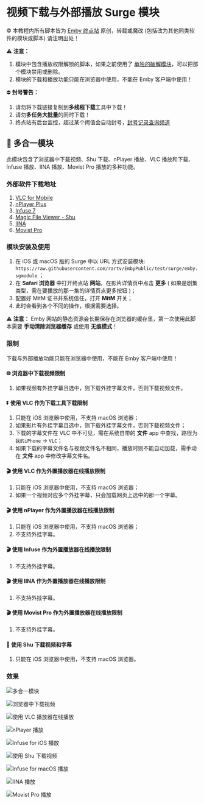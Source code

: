 # 视频下载与外部播放 Surge 模块

© 本教程内所有脚本皆为 [Emby 终点站](https://t.me/EmbyPublic) 原创，转载或魔改 (包括改为其他同类软件的模块或脚本) 请注明出处！

⚠️ **注意：**

1. 模块中包含播放权限解锁的脚本，如果之前使用了 [单独的破解模块](https://embywiki.911997.xyz/use-on-various-devices/use-on-ios/use-official-client/crack-with-surge.html)，可以把那个模块禁用或删除。
2. 模块的下载和播放功能只能在浏览器中使用，不能在 Emby 客户端中使用！

⛔️ **封号警告：**

1. 请勿将下载链接复制到**多线程下载**工具中下载！
2. 请勿**多任务大批量**的同时下载！
3. 终点站有后台监控，超过某个阈值会自动封号，[封号记录查询频道](https://t.me/joinchat/U7M2tqH3NKErZmP_)

## 🙏 多合一模块

此模块包含了浏览器中下载视频、Shu 下载、nPlayer 播放、VLC 播放和下载、Infuse 播放、IINA 播放、Movist Pro 播放的多种功能。

### 外部软件下载地址

1. [VLC for Mobile](https://itunes.apple.com/app/id650377962)
2. [nPlayer Plus](https://itunes.apple.com/app/id539397400)
3. [Infuse 7](https://itunes.apple.com/app/id1136220934)
4. [Magic File Viewer - Shu](https://itunes.apple.com/app/id1282297037)
5. [IINA](https://iina.io)
6. [Movist Pro](https://movistprime.com)

### 模块安装及使用

1. 在 iOS 或 macOS 版的 Surge 中以 URL 方式安装模块: `https://raw.githubusercontent.com/rartv/EmbyPublic/test/surge/emby.sgmodule` ；
2. 在 **Safari 浏览器** 中打开终点站 **网站**，在影片详情页中点击 **更多** ( 如果是剧集类型，需在要播放的那一集的详情页点更多按钮 )；
3. 配置好 MitM 证书并系统信任，打开 **MitM** 开关；
4. 此时会看到各个不同的操作，根据需要选择。

⚠️ **注意：** Emby 网站的静态资源会长期保存在浏览器的缓存里，第一次使用此脚本需要 **手动清除浏览器缓存** 或使用 **无痕模式**！

### 限制

下载与外部播放功能只能在浏览器中使用，不能在 Emby 客户端中使用！

#### 🌐 浏览器中下载视频限制

1. 如果视频有外挂字幕且选中，则下载外挂字幕文件，否则下载视频文件。

#### ⏬ 使用 VLC 作为下载工具下载限制

1. 只能在 iOS 浏览器中使用，不支持 macOS 浏览器；
2. 如果影片有外挂字幕且选中，则下载外挂字幕文件，否则下载视频文件；
3. 下载的字幕文件在 VLC 中不可见，需在系统自带的 **文件** app 中查找，路径为 `我的iPhone` -> `VLC`；
4. 如果下载的字幕文件名与视频文件名不相同，播放时则不能自动加载，需手动在 **文件** app 中修改字幕文件名。

#### 🎬 使用 VLC 作为外置播放器在线播放限制

1. 只能在 iOS 浏览器中使用，不支持 macOS 浏览器；
2. 如果一个视频对应多个外挂字幕，只会加载网页上选中的那一个字幕。

#### 🎬 使用 nPlayer 作为外置播放器在线播放限制

1. 只能在 iOS 浏览器中使用，不支持 macOS 浏览器；
2. 不支持外挂字幕。

#### 🎬 使用 Infuse 作为外置播放器在线播放限制

1. 不支持外挂字幕。

#### 🎬 使用 IINA 作为外置播放器在线播放限制

1. 不支持外挂字幕。

#### 🎬 使用 Movist Pro 作为外置播放器在线播放限制

1. 不支持外挂字幕。

#### 📖 使用 Shu 下载视频和字幕

1. 只能在 iOS 浏览器中使用，不支持 macOS 浏览器。

### 效果

![多合一模块](https://raw.githubusercontent.com/tingv/image/Shortcuts/2021/10/9/5111409B-CFF4-4B04-B607-258417337813_202049.jpeg)

![浏览器中下载视频](https://raw.githubusercontent.com/tingv/image/Shortcuts/2021/8/19/D41B9DC0-E715-4C98-B6BB-BBADC456BDA7_162833.jpeg)

![使用 VLC 播放器在线播放](https://raw.githubusercontent.com/tingv/image/Shortcuts/2021/8/19/A1B7ACE3-72AD-4C27-96FB-B1D4A847FA73_162248.jpeg)

![nPlayer 播放](https://raw.githubusercontent.com/tingv/image/Shortcuts/2021/8/28/4CC03724-FC3D-4C27-9BC4-F33DCC9AFE53_075200.jpeg)

![Infuse for iOS 播放](https://raw.githubusercontent.com/tingv/image/Shortcuts/2021/8/28/5CC95C99-62BB-4C67-BCD9-6413121AD4B2_075140.jpeg)

![使用 Shu 下载视频](https://raw.githubusercontent.com/tingv/image/Shortcuts/2021/8/19/49688D2F-2147-4D4D-A89D-2D299BCF92DB_162230.jpeg)

![Infuse for macOS 播放](https://raw.githubusercontent.com/tingv/image/Shortcuts/2021/9/27/CC8939D0-441F-4C12-9DC6-F074F6A5326A_023203.jpeg)

![IINA 播放](https://raw.githubusercontent.com/tingv/image/Shortcuts/2021/9/27/FA5F29A7-C87E-48BA-AD2A-2A6FFCB03CB6_022626.jpeg)

![Movist Pro 播放](https://raw.githubusercontent.com/tingv/image/Shortcuts/2021/10/9/8D17192C-A196-41A4-A790-D70C74F7CC0D_201215.jpeg)
